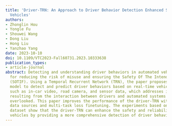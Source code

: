 ```yaml
---
title: 'Driver-TRN: An Approach to Driver Behavior Detection Enhanced SOTIF in Automated
  Vehicles'
authors:
- Zhonglin Hou
- Yongle Fu
- Shouwei Wang
- Dong Liu
- Hong Liu
- Yanzhao Yang
date: 2023-10-10
doi: 10.1109/VTC2023-Fall60731.2023.10333638
publication_types:
- article-journal
abstract: Detecting and understanding driver behaviors in automated vehicles are critical
  for reducing the risk of misuse and ensuring the Safety Of The Intended Functionality
  (SOTIF). Using a Temporal Recurrent Network (TRN), the paper proposes the driver-TRN
  model to detect and predict driver behaviors based on real-time vehicular data,
  such as in-car video, road camera, and sensor data, which addresses intended risks
  resulting from the interaction between drivers and automated systems that may be
  overlooked. This paper improves the performance of the driver-TRN with multiple
  data sources and multi-task loss finetuning. The experiments based on the Brain4Cars
  dataset show that the driver-TRN can enhance the safety and reliability of automated
  vehicles by providing a more comprehensive detection of driver behaviors.
---
```

